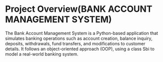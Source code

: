 # Project Overview(BANK ACCOUNT MANAGEMENT SYSTEM)

The Bank Account Management System is a Python-based application that simulates banking operations such as account creation, balance inquiry, deposits, withdrawals, fund transfers, and modifications to customer details. It follows an object-oriented approach (OOP), using a class Sbi to model a real-world banking system.

